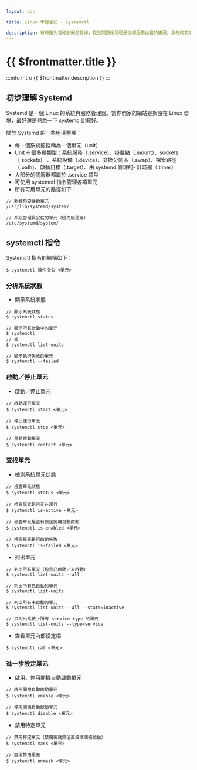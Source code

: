 ```yaml
---
layout: doc

title: Linux 學習筆記 - Systemctl

description: 有時難免會碰到網站掛掉，找到問題後發現是後端服務出錯的情況。身為純前端，這時通常會手足無措，因為必須等後端修復之後，才能回報 user。此時如果前端工程師能自行進入後端環境，做一些基本的偵錯處理，是否就能提升效率呢？
---
```


# {{ $frontmatter.title }}

:::info Intro
{{ $frontmatter.description }}
:::

## 初步理解 Systemd

Systemd 是一個 Linux 的系統與服務管理器。當你們家的網站是架設在 Linux 環境，最好還是熟悉一下 systemd 比較好。

關於 Systemd 的一些粗淺整理：

- 每一個系統服務稱為一個單元（unit）
- Unit 有很多種類型：系統服務（.service）、掛載點（.mount）、sockets（.sockets） 、系統設備（.device）、交換分割區（.swap）、檔案路徑（.path）、啟動目標（.target）、由 systemd 管理的- 計時器（.timer）
- 大部分的伺服器都屬於 .service 類型
- 可使用 systemctl 指令管理各項單元
- 所有可用單元的路徑如下：

```bash:line-numbers
// 軟體包安裝的單元
/usr/lib/systemd/system/

// 系統管理員安裝的單元（優先級更高）
/etc/systemd/system/
```

## systemctl 指令

Systemctl 指令的結構如下：

```bash:line-numbers
$ systemctl 操作指令 <單元>
```

### 分析系統狀態

- 顯示系統狀態

```bash:line-numbers
// 顯示系統狀態
$ systemctl status

// 顯示所有啟動中的單元
$ systemctl
// 或
$ systemctl list-units

// 顯示執行失敗的單元
$ systemctl --failed
```

### 啟動／停止單元

- 啟動／停止單元

```bash:line-numbers
// 啟動運行單元
$ systemctl start <單元>

// 停止運行單元
$ systemctl stop <單元>

// 重新啟動單元
$ systemctl restart <單元>
```

### 查找單元

- 檢測系統單元狀態

```bash:line-numbers
// 檢查單元狀態
$ systemctl status <單元>

// 檢查單元是否正在運行
$ systemctl is-active <單元>

// 檢查單元是否有設定開機自動啟動
$ systemctl is-enabled <單元>

// 檢查單元是否啟動失敗
$ systemctl is-failed <單元>
```

- 列出單元

```bash:line-numbers
// 列出所有單元（包含已啟動／未啟動）
$ systemctl list-units --all

// 列出所有已啟動的單元
$ systemctl list-units

// 列出所有未啟動的單元
$ systemctl list-units --all --state=inactive

// 只列出系統上所有 service type 的單元
$ systemctl list-units --type=service
```

- 查看單元內部設定檔

```bash:line-numbers
$ systemctl cat <單元>
```

### 進一步設定單元

- 啟用、停用開機自動啟動單元

```bash:line-numbers
// 啟用開機自動啟動單元
$ systemctl enable <單元>

// 停用開機自動啟動單元
$ systemctl disable <單元>
```

- 禁用特定單元

```bash:line-numbers
// 禁用特定單元（禁用後就無法直接或間接啟動）
$ systemctl mask <單元>

// 取消禁用單元
$ systemctl unmask <單元>
```
